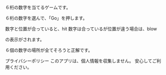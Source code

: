 ６桁の数字を当てるゲームです。

６桁の数字を選んで、「Go」を押します。

数字と位置が合っていると、hit
数字は合っているが位置が違う場合は、blow

の表示がされます。

６個の数字の場所が全てそろうと正解です。


プライバシーポリシー
このアプリは、個人情報を収集しません。
安心してご利用ください。
